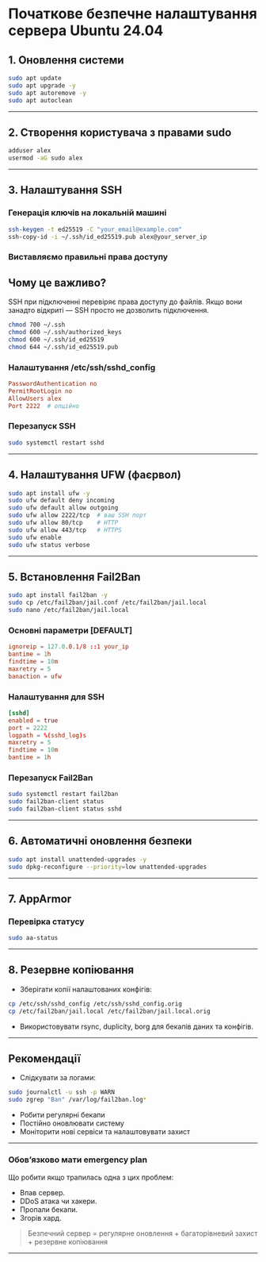 # Початкове безпечне налаштування сервера Ubuntu 24.04

## 1. Оновлення системи

```bash
sudo apt update
sudo apt upgrade -y
sudo apt autoremove -y
sudo apt autoclean
```

---

## 2. Створення користувача з правами sudo

```bash
adduser alex
usermod -aG sudo alex
```

---

## 3. Налаштування SSH

### Генерація ключів на локальній машині

```bash
ssh-keygen -t ed25519 -C "your_email@example.com"
ssh-copy-id -i ~/.ssh/id_ed25519.pub alex@your_server_ip
```
### Виставляємо правильні права доступу
## Чому це важливо?

SSH при підключенні перевіряє права доступу до файлів. Якщо вони занадто відкриті — SSH просто не дозволить підключення.

```bash
chmod 700 ~/.ssh
chmod 600 ~/.ssh/authorized_keys
chmod 600 ~/.ssh/id_ed25519
chmod 644 ~/.ssh/id_ed25519.pub
```

### Налаштування /etc/ssh/sshd_config

```conf
PasswordAuthentication no
PermitRootLogin no
AllowUsers alex
Port 2222  # опційно
```

### Перезапуск SSH

```bash
sudo systemctl restart sshd
```

---

## 4. Налаштування UFW (фаєрвол)

```bash
sudo apt install ufw -y
sudo ufw default deny incoming
sudo ufw default allow outgoing
sudo ufw allow 2222/tcp  # ваш SSH порт
sudo ufw allow 80/tcp    # HTTP
sudo ufw allow 443/tcp   # HTTPS
sudo ufw enable
sudo ufw status verbose
```

---

## 5. Встановлення Fail2Ban

```bash
sudo apt install fail2ban -y
sudo cp /etc/fail2ban/jail.conf /etc/fail2ban/jail.local
sudo nano /etc/fail2ban/jail.local
```

### Основні параметри [DEFAULT]

```conf
ignoreip = 127.0.0.1/8 ::1 your_ip
bantime = 1h
findtime = 10m
maxretry = 5
banaction = ufw
```

### Налаштування для SSH

```conf
[sshd]
enabled = true
port = 2222
logpath = %(sshd_log)s
maxretry = 5
findtime = 10m
bantime = 1h
```

### Перезапуск Fail2Ban

```bash
sudo systemctl restart fail2ban
sudo fail2ban-client status
sudo fail2ban-client status sshd
```

---

## 6. Автоматичні оновлення безпеки

```bash
sudo apt install unattended-upgrades -y
sudo dpkg-reconfigure --priority=low unattended-upgrades
```

---

## 7. AppArmor

### Перевірка статусу

```bash
sudo aa-status
```

---

## 8. Резервне копіювання

- Зберігати копії налаштованих конфігів:

```bash
cp /etc/ssh/sshd_config /etc/ssh/sshd_config.orig
cp /etc/fail2ban/jail.local /etc/fail2ban/jail.local.orig
```

- Використовувати rsync, duplicity, borg для бекапів даних та конфігів.

---

## Рекомендації

- Слідкувати за логами:

```bash
sudo journalctl -u ssh -p WARN
sudo zgrep "Ban" /var/log/fail2ban.log*
```

- Робити регулярні бекапи
- Постійно оновлювати систему
- Моніторити нові сервіси та налаштовувати захист

---

### Обов’язково мати emergency plan
Що робити якщо трапилась одна з цих проблем:
- Впав сервер.
- DDoS атака чи хакери.
- Пропали бекапи.
- Згорів хард.

> Безпечний сервер = регулярне оновлення + багаторівневий захист + резервне копіювання

---

